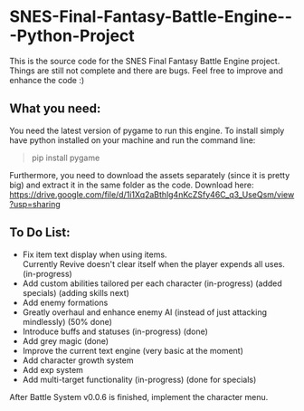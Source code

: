 # SNES-Final-Fantasy-Battle-Engine---Python-Project
This is the source code for the SNES Final Fantasy Battle Engine project.  Things are still not complete and there are bugs.  Feel free to improve and enhance the code :)

## What you need:
You need the latest version of pygame to run this engine. To install simply have python installed on your machine and run the command line:

> pip install pygame

Furthermore, you need to download the assets separately (since it is pretty big) and extract it in the same folder as the code. Download here: https://drive.google.com/file/d/1i1Xq2aBthlg4nKcZSfy46C_q3_UseQsm/view?usp=sharing

## To Do List:
* Fix item text display when using items.  
	Currently Revive doesn't clear itself when the player expends all uses. (in-progress)
* Add custom abilities tailored per each character (in-progress) (added specials) (adding skills next)
* Add enemy formations
* Greatly overhaul and enhance enemy AI (instead of just attacking mindlessly) (50% done)
* Introduce buffs and statuses (in-progress) (done)
* Add grey magic (done)
* Improve the current text engine (very basic at the moment)
* Add character growth system
* Add exp system
* Add multi-target functionality (in-progress) (done for specials)

After Battle System v0.0.6 is finished, implement the character menu.

